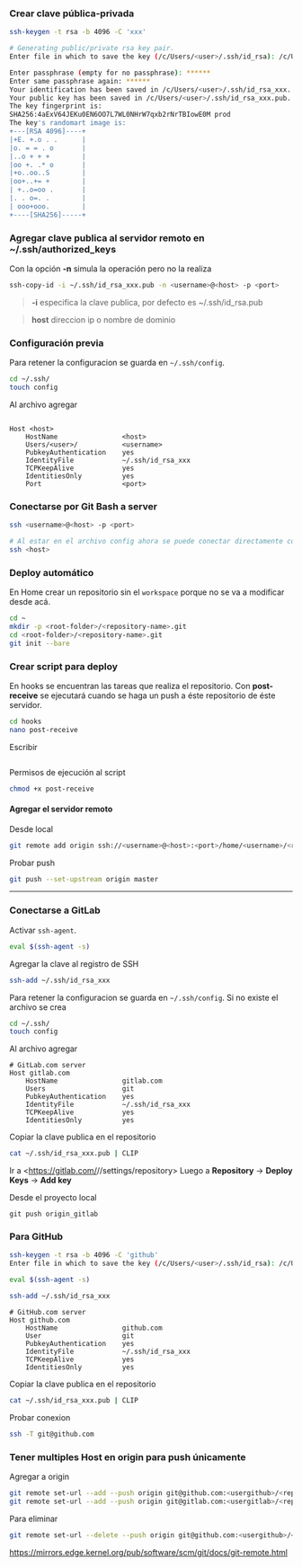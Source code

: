 

### Crear clave pública-privada
```sh
ssh-keygen -t rsa -b 4096 -C 'xxx'

# Generating public/private rsa key pair.
Enter file in which to save the key (/c/Users/<user>/.ssh/id_rsa): /c/Users/<user>/.ssh/id_rsa_xxx

Enter passphrase (empty for no passphrase): ******
Enter same passphrase again: ******
Your identification has been saved in /c/Users/<user>/.ssh/id_rsa_xxx.
Your public key has been saved in /c/Users/<user>/.ssh/id_rsa_xxx.pub.
The key fingerprint is:
SHA256:4aExV64JEKu0EN6OO7L7WL0NHrW7qxb2rNrTBIowE0M prod
The key's randomart image is:
+---[RSA 4096]----+
|+E. +.o . .      |
|o. = = . o       |
|..o + + +        |
|oo +. .* o       |
|+o..oo..S        |
|oo+..+= +        |
| +..o=oo .       |
|. . o=. .        |
| ooo+ooo.        |
+----[SHA256]-----+

```

### Agregar clave publica al servidor remoto en ~/.ssh/authorized_keys
Con la opción **-n** simula la operación pero no la realiza
```sh
ssh-copy-id -i ~/.ssh/id_rsa_xxx.pub -n <username>@<host> -p <port>
```
> **-i** especifica la clave publica, por defecto es ~/.ssh/id_rsa.pub

> **host** direccion ip o nombre de dominio


### Configuración previa 
Para retener la configuracion se guarda en `~/.ssh/config`.

```sh
cd ~/.ssh/
touch config
```

Al archivo agregar
```config

Host <host>
	HostName                <host>
	Users/<user>/           <username>
	PubkeyAuthentication    yes
	IdentityFile 			~/.ssh/id_rsa_xxx
	TCPKeepAlive 			yes
	IdentitiesOnly 			yes
	Port					<port>
```


### Conectarse por Git Bash a server
```sh
ssh <username>@<host> -p <port>

# Al estar en el archivo config ahora se puede conectar directamente con
ssh <host>
```



### Deploy automático
En Home crear un repositorio sin el `workspace` porque no se va a modificar desde acá.
```sh
cd ~
mkdir -p <root-folder>/<repository-name>.git
cd <root-folder>/<repository-name>.git
git init --bare
```

### Crear script para deploy
En hooks se encuentran las tareas que realiza el repositorio. Con **post-receive** se ejecutará cuando se haga un push a éste repositorio de éste servidor.
```sh
cd hooks
nano post-receive
```

Escribir
```config

```

Permisos de ejecución al script
```sh
chmod +x post-receive
```


#### Agregar el servidor remoto
Desde local
```sh
git remote add origin ssh://<username>@<host>:<port>/home/<username>/<root-folder>/<repository-name>.git
```

Probar push
```sh
git push --set-upstream origin master
```


---

### Conectarse a GitLab
Activar `ssh-agent`.

```sh
eval $(ssh-agent -s)
```

Agregar la clave al registro de SSH
```sh
ssh-add ~/.ssh/id_rsa_xxx
```

Para retener la configuracion se guarda en `~/.ssh/config`.
Si no existe el archivo se crea
```sh
cd ~/.ssh/
touch config
```

Al archivo agregar
```config
# GitLab.com server
Host gitlab.com
	HostName                gitlab.com
	Users                   git
	PubkeyAuthentication    yes
	IdentityFile 			~/.ssh/id_rsa_xxx
	TCPKeepAlive 			yes
	IdentitiesOnly 			yes
```

Copiar la clave publica en el repositorio
```sh
cat ~/.ssh/id_rsa_xxx.pub | CLIP
```

Ir a <https://gitlab.com/<username>/<repository-name>/settings/repository>
Luego a **Repository** -> **Deploy Keys** -> **Add key**



Desde el proyecto local
```
git push origin_gitlab
```


### Para GitHub

```sh
ssh-keygen -t rsa -b 4096 -C 'github'
Enter file in which to save the key (/c/Users/<user>/.ssh/id_rsa): /c/Users/<user>/.ssh/id_rsa_xxx

eval $(ssh-agent -s)

ssh-add ~/.ssh/id_rsa_xxx
```

```config
# GitHub.com server
Host github.com
	HostName                github.com
	User                    git
	PubkeyAuthentication    yes
	IdentityFile 			~/.ssh/id_rsa_xxx
	TCPKeepAlive 			yes
	IdentitiesOnly 			yes
```

Copiar la clave publica en el repositorio
```sh
cat ~/.ssh/id_rsa_xxx.pub | CLIP
```

Probar conexion
```sh
ssh -T git@github.com
```




### Tener multiples Host en origin para push únicamente

Agregar a origin 
```sh
git remote set-url --add --push origin git@github.com:<usergithub>/<repository-name>.git
git remote set-url --add --push origin git@gitlab.com:<usergitlab>/<repository-name>.git
```

Para eliminar
```sh
git remote set-url --delete --push origin git@github.com:<usergithub>/<repository-name>.git
```
<https://mirrors.edge.kernel.org/pub/software/scm/git/docs/git-remote.html>